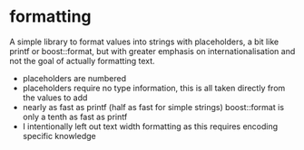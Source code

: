 # formatting

A simple library to format values into strings with placeholders, a bit like printf or boost::format, but with greater emphasis 
on internationalisation and not the goal of actually formatting text.

- placeholders are numbered
- placeholders require no type information, this is all taken directly from the values to add
- nearly as fast as printf (half as fast for simple strings) boost::format is only a tenth as fast as printf
- I intentionally left out text width formatting as this requires encoding specific knowledge

